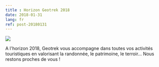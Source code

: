 ```yaml
---
title : Horizon Geotrek 2018
date: 2018-01-31
lang: fr
ref: post-20180131
---
```

<img style="max-width: 100%;" src="{{ site.baseurl }}/assets/img/2018-02-12-Geotrek-voeux-2018.png">

A l'horizon 2018, Geotrek vous accompagne dans toutes vos activités touristiques en valorisant la randonnée, le patrimoine, le terroir...
Nous restons proches de vous !
